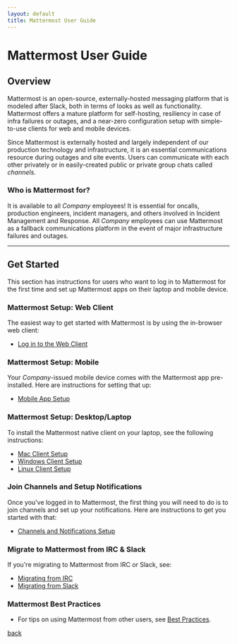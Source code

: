 ```yaml
---
layout: default
title: Mattermost User Guide
---
```


# Mattermost User Guide

## Overview

Mattermost is an open-source, externally-hosted messaging platform that is modeled after Slack, both in terms of looks as
well as functionality. Mattermost offers a mature platform for self-hosting, resiliency in case of infra failures or
outages, and a near-zero configuration setup with simple-to-use clients for web and mobile devices.

Since Mattermost is externally hosted and largely independent of our production technology and infrastructure, it is an
essential communications resource during outages and site events. Users can communicate with each other privately or in easily-created public or private group chats called *channels*.

### Who is Mattermost for?

It is available to all _Company_ employees! It is essential for oncalls, production engineers, incident managers, and others
involved in Incident Management and Response. All _Company_ employees can use Mattermost as a fallback communications
platform in the event of major infrastructure failures and outages.

---

## Get Started

This section has instructions for users who want to log in to Mattermost for the first time and set up Mattermost apps
on their laptop and mobile device.

### Mattermost Setup: Web Client

The easiest way to get started with Mattermost is by using the in-browser web client:

* [Log in to the Web Client](web_client)

### Mattermost Setup: Mobile

Your _Company_-issued mobile device comes with the Mattermost app pre-installed. Here are instructions for setting that up:

* [Mobile App Setup](mobile_app)

### Mattermost Setup: Desktop/Laptop

To install the Mattermost native client on your laptop, see the following instructions:

* [Mac Client Setup](mac_client)
* [Windows Client Setup](windows_client)
* [Linux Client Setup](linux_client)

### Join Channels and Setup Notifications

Once you've logged in to Mattermost, the first thing you will need to do is to join channels and set up your notifications.
Here are instructions to get you started with that:

* [Channels and Notifications Setup](channels_notifications)

### Migrate to Mattermost from IRC & Slack

If you're migrating to Mattermost from IRC or Slack, see:

* [Migrating from IRC](migrating_from_irc)
* [Migrating from Slack](migrating_from_slack)

### Mattermost Best Practices

* For tips on using Mattermost from other users, see [Best Practices](best_practices).

[back](/writing/writing)

